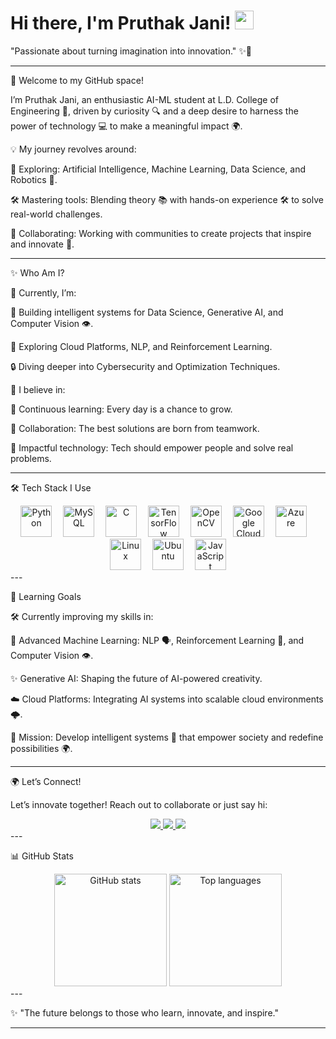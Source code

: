 # Hi there, I'm Pruthak Jani! <img src="https://media.giphy.com/media/hvRJCLFzcasrR4ia7z/giphy.gif" width="30">

"Passionate about turning imagination into innovation." ✨🤖


---

🌟 Welcome to my GitHub space!

I’m Pruthak Jani, an enthusiastic AI-ML student at L.D. College of Engineering 🏫, driven by curiosity 🔍 and a deep desire to harness the power of technology 💻 to make a meaningful impact 🌍.

💡 My journey revolves around:

🌌 Exploring: Artificial Intelligence, Machine Learning, Data Science, and Robotics 🤖.

🛠️ Mastering tools: Blending theory 📚 with hands-on experience 🛠️ to solve real-world challenges.

🤝 Collaborating: Working with communities to create projects that inspire and innovate 🚀.



---

✨ Who Am I?

🔭 Currently, I’m:

🧠 Building intelligent systems for Data Science, Generative AI, and Computer Vision 👁️.

🚀 Exploring Cloud Platforms, NLP, and Reinforcement Learning.

🔒 Diving deeper into Cybersecurity and Optimization Techniques.


🧠 I believe in:

📖 Continuous learning: Every day is a chance to grow.

🤝 Collaboration: The best solutions are born from teamwork.

🌱 Impactful technology: Tech should empower people and solve real problems.



---

🛠️ Tech Stack I Use

<div align="center">
  <img src="https://cdn.jsdelivr.net/gh/devicons/devicon/icons/python/python-original.svg" height="50" alt="Python" />
  <img width="10" />
  <img src="https://cdn.simpleicons.org/mysql/4479A1" height="50" alt="MySQL" />
  <img width="10" />
  <img src="https://cdn.jsdelivr.net/gh/devicons/devicon/icons/c/c-original.svg" height="50" alt="C" />
  <img width="10" />
  <img src="https://cdn.jsdelivr.net/gh/devicons/devicon/icons/tensorflow/tensorflow-original.svg" height="50" alt="TensorFlow" />
  <img width="10" />
  <img src="https://cdn.jsdelivr.net/gh/devicons/devicon/icons/opencv/opencv-original.svg" height="50" alt="OpenCV" />
  <img width="10" />
  <img src="https://cdn.jsdelivr.net/gh/devicons/devicon/icons/googlecloud/googlecloud-original.svg" height="50" alt="Google Cloud" />
  <img width="10" />
  <img src="https://cdn.jsdelivr.net/gh/devicons/devicon/icons/azure/azure-original.svg" height="50" alt="Azure" />
  <img width="10" />
  <img src="https://cdn.jsdelivr.net/gh/devicons/devicon/icons/linux/linux-original.svg" height="50" alt="Linux" />
  <img width="10" />
  <img src="https://cdn.simpleicons.org/ubuntu/E95420" height="50" alt="Ubuntu" />
  <img width="10" />
  <img src="https://cdn.jsdelivr.net/gh/devicons/devicon/icons/javascript/javascript-original.svg" height="50" alt="JavaScript" />
</div>  
---

🌱 Learning Goals

🛠️ Currently improving my skills in:

🤖 Advanced Machine Learning: NLP 🗣️, Reinforcement Learning 🧠, and Computer Vision 👁️.

✨ Generative AI: Shaping the future of AI-powered creativity.

☁️ Cloud Platforms: Integrating AI systems into scalable cloud environments 🌩️.


🎯 Mission: Develop intelligent systems 🤝 that empower society and redefine possibilities 🌍.


---

🌍 Let’s Connect!

Let’s innovate together! Reach out to collaborate or just say hi:

<div align="center">
  <a href="https://www.linkedin.com/in/pruthak-jani/" target="_blank">
    <img src="https://img.shields.io/badge/LinkedIn-Pruthak%20Jani-blue?style=for-the-badge&logo=linkedin" />
  </a>
  <a href="https://www.hackerrank.com/profile/pruthak_jani" target="_blank">
    <img src="https://img.shields.io/badge/HackerRank-Pruthak%20Jani-brightgreen?style=for-the-badge&logo=hackerrank" />
  </a>
  <a href="mailto:pruthak.jani@gmail.com" target="_blank">
    <img src="https://img.shields.io/badge/Email-pruthak.jani@gmail.com-red?style=for-the-badge&logo=gmail" />
  </a>
</div>  
---

📊 GitHub Stats

<div align="center">
  <img src="https://github-readme-stats.vercel.app/api?username=pruthakjani5&show_icons=true&theme=radical" height="180" alt="GitHub stats" />
  <img src="https://github-readme-stats.vercel.app/api/top-langs/?username=pruthakjani5&layout=compact&theme=radical" height="180" alt="Top languages" />
</div>  
---

✨ "The future belongs to those who learn, innovate, and inspire."

---